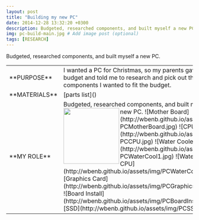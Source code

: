 ```yaml
---
layout: post
title: "Building my new PC"
date: 2014-12-28 13:32:20 +0300
description: Budgeted, researched components, and built myself a new PC.  # Add post description (optional)
img: pc-build-main.jpg # Add image post (optional)
tags: [RESEARCH]
---
```


Budgeted, researched components, and built myself a new PC.
<table>
<colgroup>
<col width="20%" />
<col width="80%" />
</colgroup>
<tbody>
<tr>
<td markdown="span">**PURPOSE**</td>
<td markdown="span">I wanted a PC for  Christmas, so my parents gave me a budget and told me to research and pick out the components I wanted to fit the budget.
</td>
</tr>
<tr>
<td markdown="span">**MATERIALS**</td>
<td markdown="span">[parts list]() 
</td>
</tr>
<tr>
<td markdown="span">**MY ROLE**</td>
<td markdown="span">Budgeted, researched components, and built myself a new PC. 
<a href="Inside PC"><img src="http://wbenb.github.io/assets/img/PCInside.jpg" align="left" height="150" width="150" ></a>
![Mother Board](http://wbenb.github.io/assets/img/PCMotherBoard.jpg)
![CPU](http://wbenb.github.io/assets/img/PCCPU.jpg)
![Water Cooled Fan](http://wbenb.github.io/assets/img/PCWaterCool1.jpg)
![Water Cooled CPU](http://wbenb.github.io/assets/img/PCWaterCool2.jpg)
![Graphics Card](http://wbenb.github.io/assets/img/PCGraphicsCard.jpg)
![Board Install](http://wbenb.github.io/assets/img/PCBoardInstall.jpg)
![SSD](http://wbenb.github.io/assets/img/PCSSD.jpg)
</td>
</tr>
</tbody>
</table>